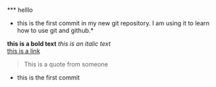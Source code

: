 *** helllo
* this is the first commit  in my new git repository. I am using it to learn how to use git and github.*

**this is a bold text**
_this is an italic text_    
[this is a link](http://www.google.com)  
>This is a quote from someone   

* this is the first commit 